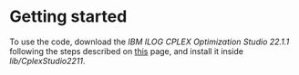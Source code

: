 # Getting started

To use the code, download the _IBM ILOG CPLEX Optimization Studio 22.1.1_ following the steps described on [this](https://www.ibm.com/support/pages/downloading-ibm-ilog-cplex-optimization-studio-2211) page, and install it inside _lib/CplexStudio2211_.